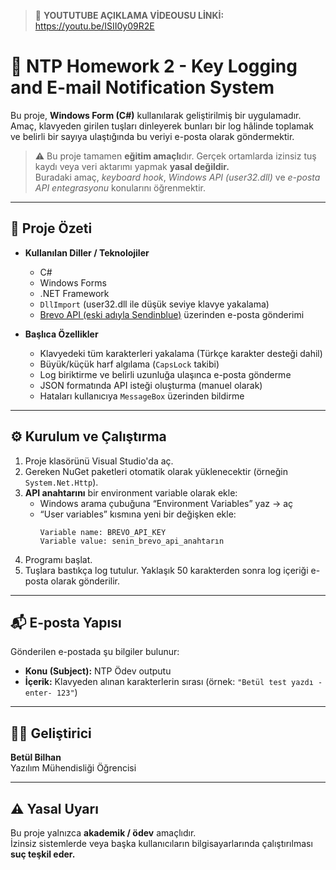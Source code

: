 > 📌 **YOUTUTUBE AÇIKLAMA VİDEOUSU LİNKİ:**
 https://youtu.be/ISII0y09R2E

# 🧩 NTP Homework 2 - Key Logging and E-mail Notification System

Bu proje, **Windows Form (C#)** kullanılarak geliştirilmiş bir uygulamadır.  
Amaç, klavyeden girilen tuşları dinleyerek bunları bir log hâlinde toplamak ve belirli bir sayıya ulaştığında bu veriyi e-posta olarak göndermektir.

> ⚠️ Bu proje tamamen **eğitim amaçlı**dır. Gerçek ortamlarda izinsiz tuş kaydı veya veri aktarımı yapmak **yasal değildir.**  
> Buradaki amaç, *keyboard hook*, *Windows API (user32.dll)* ve *e-posta API entegrasyonu* konularını öğrenmektir.

---
## 🚀 Proje Özeti

- **Kullanılan Diller / Teknolojiler**
  - C#
  - Windows Forms
  - .NET Framework
  - `DllImport` (user32.dll ile düşük seviye klavye yakalama)
  - [Brevo API (eski adıyla Sendinblue)](https://www.brevo.com) üzerinden e-posta gönderimi

- **Başlıca Özellikler**
  - Klavyedeki tüm karakterleri yakalama (Türkçe karakter desteği dahil)
  - Büyük/küçük harf algılama (`CapsLock` takibi)
  - Log biriktirme ve belirli uzunluğa ulaşınca e-posta gönderme
  - JSON formatında API isteği oluşturma (manuel olarak)
  - Hataları kullanıcıya `MessageBox` üzerinden bildirme

---

## ⚙️ Kurulum ve Çalıştırma

1. Proje klasörünü Visual Studio'da aç.
2. Gereken NuGet paketleri otomatik olarak yüklenecektir (örneğin `System.Net.Http`).
3. **API anahtarını** bir environment variable olarak ekle:
   - Windows arama çubuğuna “Environment Variables” yaz → aç
   - “User variables” kısmına yeni bir değişken ekle:
     ```
     Variable name: BREVO_API_KEY
     Variable value: senin_brevo_api_anahtarın
     ```
4. Programı başlat.
5. Tuşlara bastıkça log tutulur. Yaklaşık 50 karakterden sonra log içeriği e-posta olarak gönderilir.

---

## 📬 E-posta Yapısı

Gönderilen e-postada şu bilgiler bulunur:
- **Konu (Subject):** NTP Ödev outputu  
- **İçerik:** Klavyeden alınan karakterlerin sırası (örnek: `"Betül test yazdı -enter- 123"`)

---


## 👩‍💻 Geliştirici

**Betül Bilhan**  
Yazılım Mühendisliği Öğrencisi  


---

## ⚠️ Yasal Uyarı
Bu proje yalnızca **akademik / ödev** amaçlıdır.  
İzinsiz sistemlerde veya başka kullanıcıların bilgisayarlarında çalıştırılması **suç teşkil eder.**



